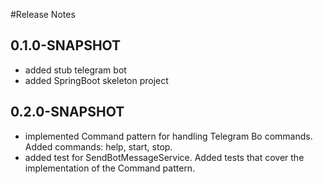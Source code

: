 #Release Notes

## 0.1.0-SNAPSHOT

*   added stub telegram bot
*   added SpringBoot skeleton project

## 0.2.0-SNAPSHOT

*   implemented Command pattern for handling Telegram Bo commands. Added commands: help, start, stop.
*   added test for SendBotMessageService. Added tests that cover the implementation of the Command pattern.